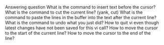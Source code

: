 Answering question
What is the command to insert text before the cursor?
What is the command to cut the current line? (yank, cut)
What is the command to paste the lines in the buffer into the text after the current line?
What is the command to undo what you just did?
How to quit vi even though latest changes have not been saved for this vi call?
How to move the cursor to the start of the current line?
How to move the cursor to the end of the line?
